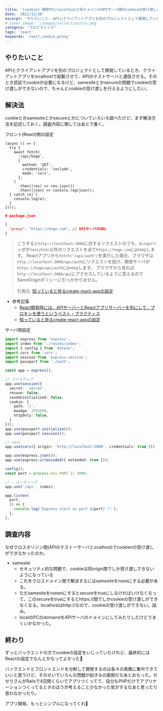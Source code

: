 ```yaml
---
title: '[cookie] 開発中にlocalhostと別ドメインのAPIサーバ間のcookieの受け渡しがうまくできないときはReactのproxyを設定するといい'
date: '2021/11/18'
excerpt: 'やりたいこと: APIとクライアントアプリを別のプロジェクトとして開発しているとき、クライアントアプリをlocalhostで起動させて、APIのテストサーバと通信させる。'
# cover_image: '/images/collection/css.png'
category: 'プログラミング'
tags: 'react'
keywords: 'react,cookie,proxy'
---
```


## やりたいこと

APIとクライアントアプリを別のプロジェクトとして開発しているとき、クライアントアプリをlocalhostで起動させて、APIのテストサーバと通信させる。そのとき認証でcookieが必要になるけど、samesiteとかsecureの問題でcookieの受け渡しができないので、ちゃんとcookieの受け渡しを行えるようにしたい。

## 解決法

cookieとかsamesiteとかsecureとかについていろいろ調べたけど、まず解決方法を記述しておく。調査内容に関してはあとで書く。

フロント(React)側の設定
    
```tsx
(async () => {
  try {
    await fetch(
      '/api/hoge',
      {
        method: 'GET',
        credentials: 'include',
        mode: 'cors',
      },
    )
      .then((res) => res.json())
      .then((json) => console.log(json));
  } catch (e) {
    console.log(e);
  }
})();
```
    
```json
# package.json

{
  "proxy": "https://hoge.com", // APIサーバのURL
}
```
    
>こうすると`http://localhost:3000`に対するリクエストのうち、`Accept`ヘッダが`text/html`以外のリクエストを全て`https://hoge.com`にproxyします。
Reactアプリから`fetch("/api/auth")`を実行した場合、ブラウザは`http://localhost:3000/api/auth`にリクエストを投げ、開発サーバが`https://hoge/api/auth`にproxyします。
ブラウザから見れば`http://localhost:3000/api`にアクセスしているように見えるのでSameOriginポリシーに引っかかりません。
<br><br>
引用元: [知っていると捗るcreate-react-appの設定](https://qiita.com/geekduck/items/6f99a3da15dd39658fff#%E9%96%8B%E7%99%BA%E4%B8%AD%E3%81%ABapi%E3%82%B5%E3%83%BC%E3%83%90%E3%81%AB%E3%83%AA%E3%82%AF%E3%82%A8%E3%82%B9%E3%83%88%E3%82%92%E6%8A%95%E3%81%92%E3%81%9F%E3%81%84)
> 
- 参考記事
    - [React開発時には、APIサーバーとReactアプリサーバーを別にして、プロキシを使うというベスト・プラクティス](https://applingo.tokyo/article/1568)
    - [知っていると捗るcreate-react-appの設定](https://qiita.com/geekduck/items/6f99a3da15dd39658fff#%E9%96%8B%E7%99%BA%E4%B8%AD%E3%81%ABapi%E3%82%B5%E3%83%BC%E3%83%90%E3%81%AB%E3%83%AA%E3%82%AF%E3%82%A8%E3%82%B9%E3%83%88%E3%82%92%E6%8A%95%E3%81%92%E3%81%9F%E3%81%84)

サーバ側設定
    
```ts
import express from 'express';
import index from './routes/index';
import { config } from 'dotenv';
import cors from 'cors';
import session from 'express-session';
import passport from './auth';

const app = express();

// ミドルウェア
app.use(session({
  secret: 'secret',
  resave: false,
  saveUninitialized: false,
  cookie: {
    path: '/',
    maxAge: 2592000,
    httpOnly: false,
  }
}));
app.use(passport.initialize());
app.use(passport.session());

// cors
app.use(cors({ origin: 'http://localhost:3000', credentials: true }))

app.use(express.json());
app.use(express.urlencoded({ extended: true }));

config();
const port = process.env.PORT || 3000;

// - ルーティング -
app.use('/api', index);

app.listen(
  port,
  () => {
    console.log(`Express start on port ${port} !!`);
  },
);
```

## 調査内容

なぜクロスオリジン間(APIのテストーサーバとocalhost)でcookienの受け渡しができなかったのか。

- samesite
    - セキュリティ的な問題で、cookieは同origin間でしか受け渡しできないようになっている
    - これをクロスドメイン間で解決するにはsamesiteをnoneにする必要がある。
    - ただsamesiteをnonenにするとsecureをtrueにしなければいけなくなって、このsecureをtrueにするとhttps://間でしかcookieの受け渡しができなくなる。localhostはhttp://なので、cookieの受け渡しができない。詰み。
    - localのPCのdomaineをAPIサーバのドメインにしてみたりしたけどうまくいかなかった。

## 終わり

ずっとバックエンドの方でcookieの設定をいじっていたけれど、最終的にはReactの設定でなんとかなってよかった💪

バックエンドとフロントエンドを分断して開発するのは各々の責務に集中できていいと思うけど、そのせいでいろんな問題が起きるの面倒だなあとおもった。せせりさんがRailsで4日間くらいでアプリつくってて、自分もPHPだけでアプリケーションつくってるときのほうが考えること少なかった気がするなあと思ったり思わなかったり。

アプリ開発、もっとシンプルになってくれ🙏